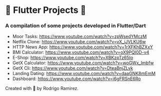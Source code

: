# 🎉 Flutter Projects 🎉

### A compilation of some projects developed in Flutter/Dart

- Moor Tasks: https://www.youtube.com/watch?v=zpWsedYMczM
- Netflix Clone: https://www.youtube.com/watch?v=vX_iJVLKU6w
- HTTP News App: https://www.youtube.com/watch?v=1rXFKhBZXxY
- BMI Calculator: https://www.youtube.com/watch?v=oX9PQI0D-v4
- E-Shop: https://www.youtube.com/watch?v=XBKzpTz65Io
- GetX Calculator: https://www.youtube.com/watch?v=woGWx_lmbfw
- GetX Cli: https://www.youtube.com/watch?v=DteaBnjZLvk
- Landing Dating: https://www.youtube.com/watch?v=daaGNK8mEmM
- Dashboard: https://www.youtube.com/watch?v=i6gFRSnE6Ro

Created with 🦔 by Rodrigo Ramirez.
